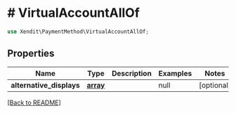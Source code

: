# # VirtualAccountAllOf


```php
use Xendit\PaymentMethod\VirtualAccountAllOf;
```
## Properties

| Name | Type | Description | Examples | Notes |
| ------------ | ------------- | ------------- | ------------- | -------------|
| **alternative_displays** | [**array**](VirtualAccountAlternativeDisplay.md) |  | null |  [optional] |


[[Back to README]](../../README.md)
